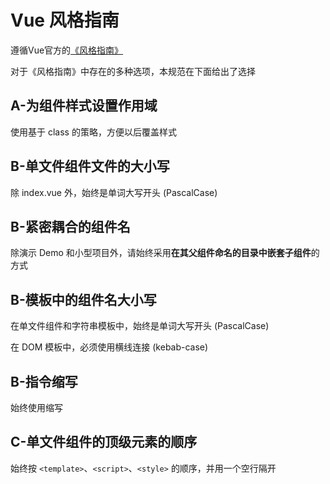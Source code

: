 # Vue 风格指南

遵循Vue官方的[《风格指南》](https://cn.vuejs.org/v2/style-guide/)

对于《风格指南》中存在的多种选项，本规范在下面给出了选择


## A-为组件样式设置作用域

使用基于 class 的策略，方便以后覆盖样式


## B-单文件组件文件的大小写

除 index.vue 外，始终是单词大写开头 (PascalCase)


## B-紧密耦合的组件名

除演示 Demo 和小型项目外，请始终采用**在其父组件命名的目录中嵌套子组件**的方式


## B-模板中的组件名大小写

在单文件组件和字符串模板中，始终是单词大写开头 (PascalCase)

在 DOM 模板中，必须使用横线连接 (kebab-case)


## B-指令缩写

始终使用缩写


## C-单文件组件的顶级元素的顺序

始终按 `<template>`、`<script>`、`<style>` 的顺序，并用一个空行隔开
